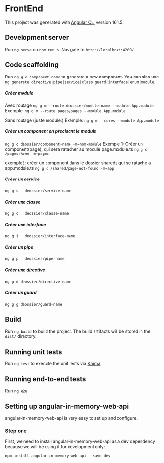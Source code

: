 # FrontEnd

This project was generated with [Angular CLI](https://github.com/angular/angular-cli) version 16.1.5.

## Development server

Run `ng serve` ou `npm run s`. Navigate to `http://localhost:4200/`.  

## Code scaffolding

Run `ng g c component-name` to generate a new component. You can also use `ng generate directive|pipe|service|class|guard|interface|enum|module`.

##### Créer module
Avec  routage
`ng g m --route deossier/module-name --module App.module`
Exemple:
`ng g m --route pages/pages --module App.module`

Sans routage (juste module:)
Exemple: 
`ng g m   cores --module App.module`
##### Créer un component en precisant le module
`ng g c deossier/component-name -m=nom-module`
Exemple 1: Créer un component(page), qui sera ratacher au module page.module.ts
`ng g c /pages/home -m=pages `

exemple2: créer un component dans le dossier shareds qui se ratache a app.module.ts
`ng g c /shared/page-not-found -m=app`
##### Créer un service
`ng g s   deossier/service-name`
##### Créer une classe
`ng g c   deossier/classe-name`
##### Créer une interface
`ng g i   deossier/interface-name`
##### Créer un pipe
`ng g p   deossier/pipe-name`
##### Créer une directive
`ng g d deossier/directive-name`
##### Créer un guard
`ng g g deossier/guard-name`
## Build

Run `ng build` to build the project. The build artifacts will be stored in the `dist/` directory.

## Running unit tests

Run `ng test` to execute the unit tests via [Karma](https://karma-runner.github.io).

## Running end-to-end tests

Run `ng e2e`  

## Setting up angular-in-memory-web-api
angular-in-memory-web-api is very easy to set up and configure.

### Step one
First, we need to install angular-in-memory-web-api as a dev dependency because we will be using it for development only:

```npm install angular-in-memory-web-api --save-dev```

